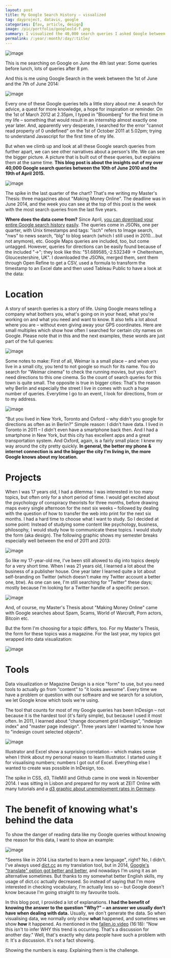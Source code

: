 ```yaml
---
layout: post
title: My Google Search History – visualized
tag: dayproject, datavis, google
categories: [fav, article, design]
image: /pic/portfolio/googleold-f.png
summary: I visualized the 40,000 search queries I asked Google between June 2010 and April 2015.
permalink: /:year/:month/:day/:title/
---
```


![image](/pic/150620_GoogleSearch_.jpg)

This is me searching on Google on June the 4th last year: Some queries before lunch, lots of queries after 8 pm.

And this is me using Google Search in the week between the 1st of June and the 7th of June 2014:

![image](/pic/150620_GoogleSearch_2.jpg)

Every one of these Google queries tells a little story about me: A search for advice, a quest for more knowledge, a hope for inspiration or reminder. On the 1st of March 2012 at 2.35pm, I typed in "Bloomberg" for the first time in my life – something that would result in an internship almost exactly one year later. And, apparently very desperate, I searched for the error "cannot read property of 0 undefined" on the 1st of October 2011 at 5.02pm; trying to understand Javascript for the first time of my life.

But when we climb up and look at all these Google search queries from further apart, we can see other narratives about a person's life. We can see the bigger picture. A picture that is built out of these queries, but explains them at the same time. **This blog post is about the insights out of my over 40,000 Google search queries between the 10th of June 2010 and the 19th of April 2015.**

![image](/pic/150620_GoogleSearch_3.jpg)

The spike in the last quarter of the chart? That's me writing my Master's Thesis: three magazines about "Making Money Online". The deadline was in June 2014, and the week you can see at the top of this post is the week with the most search queries from the last five years.

**Where does the data come from?** Since April, [you can download your entire Google search history](http://www.cnet.com/news/google-now-lets-you-download-your-search-history/) [easily](https://support.google.com/websearch/answer/6068625?hl=en). The queries come in JSONs, one per quarter, with Unix timestamps and tags: "isch" refers to Image search, "nws" to news search, "blg" to blog search (which I still used in 2010....but not anymore), etc. Google Maps queries are included, too, but come untagged. However, queries for directions can be easily found because of the included "->"; they look like this: "51.689585,-2.532349 -> Cheltenham, Gloucestershire, UK". I downloaded the JSONs, merged them, sent them through Open Refine to get a CSV, used a formula to transform the timestamp to an Excel date and then used Tableau Public to have a look at the data:


# Location
A story of search queries is a story of life. Using Google means telling a  company what bothers you, what's going on in your head, what you're working on and what you need and want to know. It also tells a lot about where you are – without even giving away your GPS coordinates. Here are small multiples which show how often I searched for certain city names on Google. Please note that in this and the next examples, these words are just part of the full queries:

![image](/pic/150620_GoogleSearch_9.jpg)

Some notes to make: First of all, Weimar is a small place – and when you live in a small city, you tend to not google so much for its name. You do search for "Weimar cinema" to check the running movies, but you don't need directions to this one cinema. So the count of search queries for this town is quite small.
The opposite is true in bigger cities: That's the reason why Berlin and especially the street I live in comes with such a huge number of queries. Everytime I go to an event, I look for directions, from or to my address.


![image](/pic/150620_GoogleSearch_4.jpg)


"But you lived in New York, Toronto and Oxford – why didn't you google for directions as often as in Berlin?" Simple reason: I didn't have data. I lived in Toronto in 2011 – I didn't even have a smartphone back then. And I had a smartphone in New York, but this city has excellent apps and a great transportation system. And Oxford, again, is a fairly small place: I knew my way around the city pretty quickly. **In general, the better my phone & internet connection is and the bigger the city I'm living in, the more Google knows about my location.**


# Projects

When I was 17 years old, I had a dilemma: I was interested in too many topics, but often only for a short period of time. I would get excited about the psychology of conspiracy theorists for three months, before drawing maps every single afternoon for the next six weeks – followed by dealing with the question of how to transfer the web into print for the next six months. I had a hard time to choose what I want to study. So I decided at some point: Instead of studying some content like psychology, business, philosophy, I would study how to communicate these topics. I would study the form (aka design). The following graphic shows my semester breaks especially well between the end of 2011 and 2013:

![image](/pic/150620_GoogleSearch_1.jpg)

So like my 17-year-old me, I've been still allowed to dig into topics deeply for a very short time. When I was 21 years old, I learned a lot about the business of a publisher house. One year later I learned quite a lot about self-branding on Twitter (which doesn't make my Twitter account a better one, btw). As one can see, I'm still searching for "Twitter" these days; mostly because I'm looking for a  Twitter handle of a specific person.

![image](/pic/150620_GoogleSearch_8.jpg)

 And, of course, my Master's Thesis about "Making Money Online" came with Google searches about Spam, Scams, World of Warcraft, Porn actors, Bitcoin etc.

But the form I'm choosing for a topic differs, too. For my Master's Thesis, the form for these topics was a magazine. For the last year, my topics got wrapped into data visualization:

![image](/pic/150620_GoogleSearch_12.jpg)


# Tools

Data visualization or Magazine Design is a nice "form" to use, but you need tools to actually go from "content" to "it looks awesome". Every time we have a problem or question with our software and we search for a solution, we let Google know which tools we're using.

The tool that counts for most of my Google queries has been InDesign – not because it is the hardest tool (it's fairly simple), but because I used it most often. In 2011, I learned about "change document grid InDesign", "indesign index" and "master page indesign". Three years later I wanted to know how to "indesign count selected objects".

![image](/pic/150620_GoogleSearch_7.jpg)

Illustrator and Excel show a surprising correlation – which makes sense when I think about my personal reason to learn Illustrator. I started using it for visualising numbers; numbers I got out of Excel. Everything else I wanted to create was possible in InDesign, too.

The spike in CSS, d3, TileMill and Github came in one week in November 2014. I was sitting in Lisbon and prepared for my work at ZEIT Online with many tutorials and a [d3 graphic about unemployment rates in Germany](http://lisacharlotterost.de/Graphic-Unemployment-in-Germany/).


# The benefit of knowing what's behind the data

To show the danger of reading data like my Google queries without knowing the reason for this data, I want to show an example:

![image](/pic/150620_GoogleSearch_6.jpg)

"Seems like in 2014 Lisa started to learn a new language", right? No, I didn't. I've always used [dict.cc](http://dict.cc) as my translation tool, but in 2014, [Google's "translate" option got better and better](https://www.google.de/webhp?sourceid=chrome-instant&ion=1&espv=2&ie=UTF-8#q=translate+Naja%2C+immer+noch+nicht+so+gut), and nowadays I'm using it as an alternative sometimes. But thanks to my somewhat better English skills, my usage of dict.cc actually decreased. So instead of saying that I'm more interested in checking vocabulary, I'm actually less so – but Google doesn't know because I'm going straight to my favourite tools.

In this blog post, I provided a lot of explanations. **I had the benefit of knowing the answer to the question "Why?" – an answer we usually don't have when dealing with data.** Usually, we don't generate the data. So when visualising data, we normally only show **what** happened, and sometimes we show **how** it happened. As mentioned in the [fallen.io video](http://www.fallen.io/ww2/) (16:18): "Now this isn't to infer WHY this trend is occurring. That's a discussion for another day." Well, that's exactly why data people have such a problem with it: It's a discussion. It's not a fact showing.

Showing the numbers is easy. Explaining them is the challenge.
